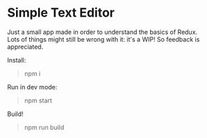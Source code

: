# Simple Text Editor  
Just a small app made in order to understand the basics of Redux.  
Lots of things might still be wrong with it: it's a WIP! So feedback is appreciated.  
  
  Install:  
  > npm i  
    
 Run in dev mode:
 > npm start  
 
 Build!
 > npm run build